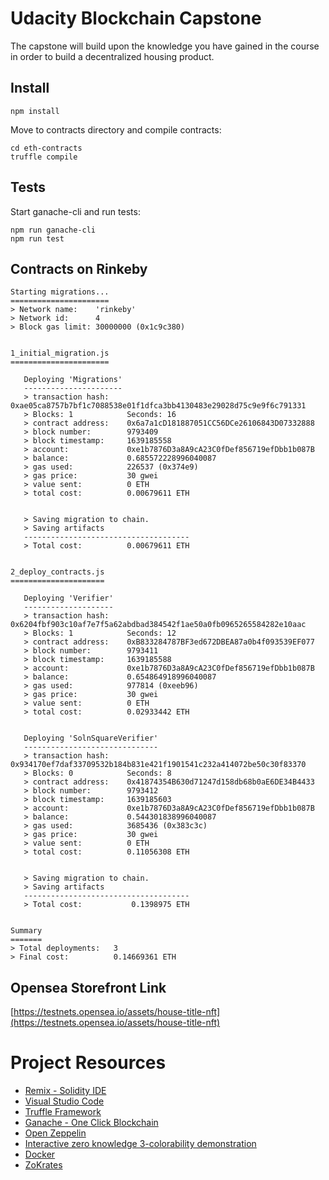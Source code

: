 # Udacity Blockchain Capstone

The capstone will build upon the knowledge you have gained in the course in order to build a decentralized housing product. 

## Install

`npm install`

Move to contracts directory and compile contracts:

```
cd eth-contracts
truffle compile
``` 

## Tests

Start ganache-cli and run tests:
```
npm run ganache-cli
npm run test
```

## Contracts on Rinkeby
```
Starting migrations...
======================
> Network name:    'rinkeby'
> Network id:      4
> Block gas limit: 30000000 (0x1c9c380)


1_initial_migration.js
======================

   Deploying 'Migrations'
   ----------------------
   > transaction hash:    0xae05ca8757b7bf1c7088538e01f1dfca3bb4130483e29028d75c9e9f6c791331
   > Blocks: 1            Seconds: 16
   > contract address:    0x6a7a1cD181887051CC56DCe26106843D07332888
   > block number:        9793409
   > block timestamp:     1639185558
   > account:             0xe1b7876D3a8A9cA23C0fDef856719efDbb1b087B
   > balance:             0.685572228996040087
   > gas used:            226537 (0x374e9)
   > gas price:           30 gwei
   > value sent:          0 ETH
   > total cost:          0.00679611 ETH


   > Saving migration to chain.
   > Saving artifacts
   -------------------------------------
   > Total cost:          0.00679611 ETH


2_deploy_contracts.js
=====================

   Deploying 'Verifier'
   --------------------
   > transaction hash:    0x6204fbf903c10af7e7f5a62abdbad384542f1ae50a0fb0965265584282e10aac
   > Blocks: 1            Seconds: 12
   > contract address:    0xB833284787BF3ed672DBEA87a0b4f093539EF077
   > block number:        9793411
   > block timestamp:     1639185588
   > account:             0xe1b7876D3a8A9cA23C0fDef856719efDbb1b087B
   > balance:             0.654864918996040087
   > gas used:            977814 (0xeeb96)
   > gas price:           30 gwei
   > value sent:          0 ETH
   > total cost:          0.02933442 ETH


   Deploying 'SolnSquareVerifier'
   ------------------------------
   > transaction hash:    0x934170ef7daf33709532b184b831e421f1901541c232a414072be50c30f83370
   > Blocks: 0            Seconds: 8
   > contract address:    0x41874354B630d71247d158db68b0aE6DE34B4433
   > block number:        9793412
   > block timestamp:     1639185603
   > account:             0xe1b7876D3a8A9cA23C0fDef856719efDbb1b087B
   > balance:             0.544301838996040087
   > gas used:            3685436 (0x383c3c)
   > gas price:           30 gwei
   > value sent:          0 ETH
   > total cost:          0.11056308 ETH


   > Saving migration to chain.
   > Saving artifacts
   -------------------------------------
   > Total cost:           0.1398975 ETH


Summary
=======
> Total deployments:   3
> Final cost:          0.14669361 ETH

```


## Opensea Storefront Link
[https://testnets.opensea.io/assets/house-title-nft](https://testnets.opensea.io/assets/house-title-nft)


# Project Resources

* [Remix - Solidity IDE](https://remix.ethereum.org/)
* [Visual Studio Code](https://code.visualstudio.com/)
* [Truffle Framework](https://truffleframework.com/)
* [Ganache - One Click Blockchain](https://truffleframework.com/ganache)
* [Open Zeppelin ](https://openzeppelin.org/)
* [Interactive zero knowledge 3-colorability demonstration](http://web.mit.edu/~ezyang/Public/graph/svg.html)
* [Docker](https://docs.docker.com/install/)
* [ZoKrates](https://github.com/Zokrates/ZoKrates)
